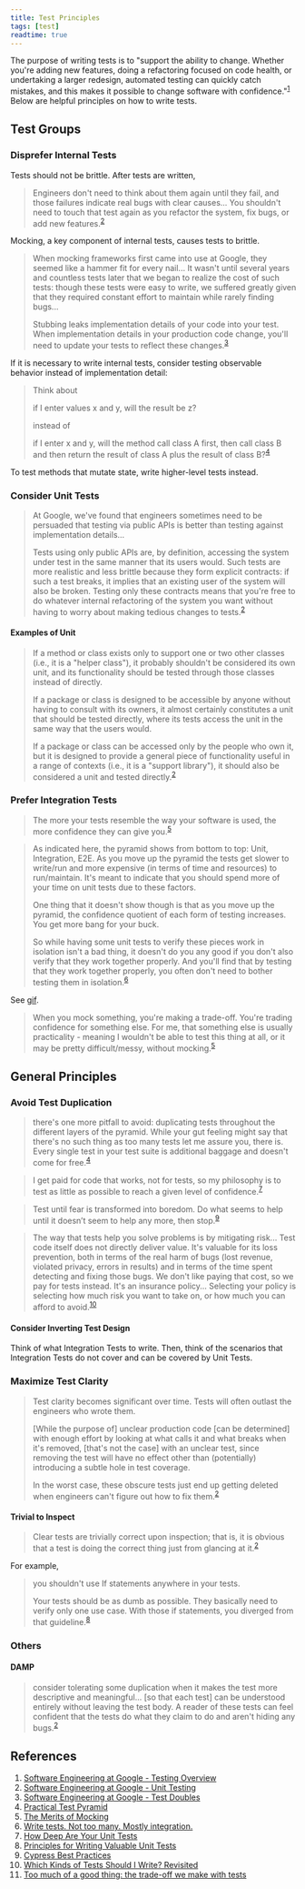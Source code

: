 ```yaml
---
title: Test Principles
tags: [test]
readtime: true
---
```


The purpose of writing tests is to "support the ability to change. Whether you're adding new features, doing a refactoring focused on code health, or undertaking a larger redesign, automated testing can quickly catch mistakes, and this makes it possible to change software with confidence."<sup>[1][1]</sup> Below are helpful principles on how to write tests.

## Test Groups

### Disprefer Internal Tests

Tests should not be brittle. After tests are written,

> Engineers don't need to think about them again until they fail, and those failures indicate real bugs with clear causes... You shouldn't need to touch that test again as you refactor the system, fix bugs, or add new features.<sup>[2][2]</sup>

Mocking, a key component of internal tests, causes tests to brittle.

> When mocking frameworks first came into use at Google, they seemed like a hammer fit for every nail... It wasn't until several years and countless tests later that we began to realize the cost of such tests: though these tests were easy to write, we suffered greatly given that they required constant effort to maintain while rarely finding bugs...
>
> Stubbing leaks implementation details of your code into your test. When implementation details in your production code change, you'll need to update your tests to reflect these changes.<sup>[3][3]</sup>

If it is necessary to write internal tests, consider testing observable behavior instead of implementation detail:

> Think about
>
> if I enter values x and y, will the result be z?
>
> instead of
>
> if I enter x and y, will the method call class A first, then call class B and then return the result of class A plus the result of class B?<sup>[4][4]</sup>

To test methods that mutate state, write higher-level tests instead.

### Consider Unit Tests

> At Google, we've found that engineers sometimes need to be persuaded that testing via public APIs is better than testing against implementation details...
>
> Tests using only public APIs are, by definition, accessing the system under test in the same manner that its users would. Such tests are more realistic and less brittle because they form explicit contracts: if such a test breaks, it implies that an existing user of the system will also be broken. Testing only these contracts means that you're free to do whatever internal refactoring of the system you want without having to worry about making tedious changes to tests.<sup>[2][2]</sup>

#### Examples of Unit

> If a method or class exists only to support one or two other classes (i.e., it is a "helper class"), it probably shouldn't be considered its own unit, and its functionality should be tested through those classes instead of directly.
>
> If a package or class is designed to be accessible by anyone without having to consult with its owners, it almost certainly constitutes a unit that should be tested directly, where its tests access the unit in the same way that the users would.
>
> If a package or class can be accessed only by the people who own it, but it is designed to provide a general piece of functionality useful in a range of contexts (i.e., it is a "support library"), it should also be considered a unit and tested directly.<sup>[2][2]</sup>

### Prefer Integration Tests

> The more your tests resemble the way your software is used, the more confidence they can give you.<sup>[5][5]</sup>

> As indicated here, the pyramid shows from bottom to top: Unit, Integration, E2E. As you move up the pyramid the tests get slower to write/run and more expensive (in terms of time and resources) to run/maintain. It's meant to indicate that you should spend more of your time on unit tests due to these factors.
>
> One thing that it doesn't show though is that as you move up the pyramid, the confidence quotient of each form of testing increases. You get more bang for your buck.
> 
> So while having some unit tests to verify these pieces work in isolation isn't a bad thing, it doesn't do you any good if you don't also verify that they work together properly. And you'll find that by testing that they work together properly, you often don't need to bother testing them in isolation.<sup>[6][6]</sup>

See [gif](https://twitter.com/erinfranmc/status/1148986961207730176).

> When you mock something, you're making a trade-off. You're trading confidence for something else. For me, that something else is usually practicality - meaning I wouldn't be able to test this thing at all, or it may be pretty difficult/messy, without mocking.<sup>[5][5]</sup>

## General Principles

### Avoid Test Duplication

> there's one more pitfall to avoid: duplicating tests throughout the different layers of the pyramid. While your gut feeling might say that there's no such thing as too many tests let me assure you, there is. Every single test in your test suite is additional baggage and doesn't come for free.<sup>[4][4]</sup>

> I get paid for code that works, not for tests, so my philosophy is to test as little as possible to reach a given level of confidence.<sup>[7][7]</sup>

> Test until fear is transformed into boredom. Do what seems to help until it doesn’t seem to help any more, then stop.<sup>[9][9]</sup>

> The way that tests help you solve problems is by mitigating risk... Test code itself does not directly deliver value. It's valuable for its loss prevention, both in terms of the real harm of bugs (lost revenue, violated privacy, errors in results) and in terms of the time spent detecting and fixing those bugs. We don't like paying that cost, so we pay for tests instead. It's an insurance policy... Selecting your policy is selecting how much risk you want to take on, or how much you can afford to avoid.<sup>[10][10]</sup>

#### Consider Inverting Test Design

Think of what Integration Tests to write. Then, think of the scenarios that Integration Tests do not cover and can be covered by Unit Tests.

### Maximize Test Clarity

> Test clarity becomes significant over time. Tests will often outlast the engineers who wrote them.
>
> [While the purpose of] unclear production code [can be determined] with enough effort by looking at what calls it and what breaks when it's removed, [that's not the case] with an unclear test, since removing the test will have no effect other than (potentially) introducing a subtle hole in test coverage.
>
> In the worst case, these obscure tests just end up getting deleted when engineers can't figure out how to fix them.<sup>[2][2]</sup>

#### Trivial to Inspect

> Clear tests are trivially correct upon inspection; that is, it is obvious that a test is doing the correct thing just from glancing at it.<sup>[2][2]</sup>

For example,

> you shouldn't use If statements anywhere in your tests.
>
> Your tests should be as dumb as possible. They basically need to verify only one use case. With those if statements, you diverged from that guideline.<sup>[8][8]</sup>

### Others

#### DAMP

> consider tolerating some duplication when it makes the test more descriptive and meaningful... [so that each test] can be understood entirely without leaving the test body. A reader of these tests can feel confident that the tests do what they claim to do and aren't hiding any bugs.<sup>[2][2]</sup>

## References

1. [Software Engineering at Google - Testing Overview](https://abseil.io/resources/swe-book/html/ch11.html)
1. [Software Engineering at Google - Unit Testing](https://abseil.io/resources/swe-book/html/ch12.html)
1. [Software Engineering at Google - Test Doubles](https://abseil.io/resources/swe-book/html/ch13.html)
1. [Practical Test Pyramid](https://martinfowler.com/articles/practical-test-pyramid.html)
1. [The Merits of Mocking](https://kentcdodds.com/blog/the-merits-of-mocking)
1. [Write tests. Not too many. Mostly integration.](https://kentcdodds.com/blog/write-tests)
1. [How Deep Are Your Unit Tests](https://stackoverflow.com/a/153565/8828382)
1. [Principles for Writing Valuable Unit Tests](https://techleadjournal.dev/episodes/58/)
1. [Cypress Best Practices](https://docs.cypress.io/guides/references/best-practices)
1. [Which Kinds of Tests Should I Write? Revisited](https://blog.thecodewhisperer.com/permalink/which-kinds-of-tests-should-i-write-revisited)
1. [Too much of a good thing: the trade-off we make with tests](https://ntietz.com/blog/too-much-of-a-good-thing-the-cost-of-excess-testing)

[1]: https://abseil.io/resources/swe-book/html/ch11.html
[2]: https://abseil.io/resources/swe-book/html/ch12.html
[3]: https://abseil.io/resources/swe-book/html/ch13.html
[4]: https://martinfowler.com/articles/practical-test-pyramid.html
[5]: https://kentcdodds.com/blog/the-merits-of-mocking
[6]: https://kentcdodds.com/blog/write-tests
[7]: https://stackoverflow.com/a/153565/8828382
[8]: https://techleadjournal.dev/episodes/58/
[9]: https://blog.thecodewhisperer.com/permalink/which-kinds-of-tests-should-i-write-revisited
[10]: https://ntietz.com/blog/too-much-of-a-good-thing-the-cost-of-excess-testing
